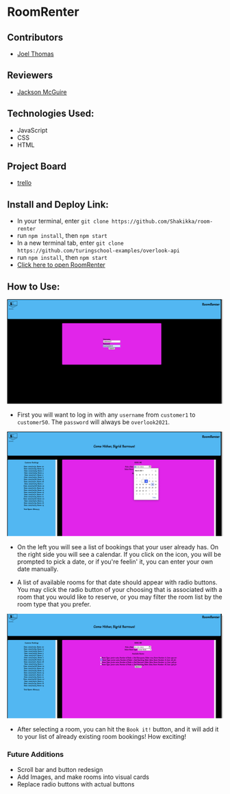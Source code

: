 # RoomRenter

## Contributors

* [Joel Thomas](https://github.com/Shakikka)

## Reviewers

* [Jackson McGuire](https://github.com/Jacksonmcguire)

## Technologies Used:

* JavaScript
* CSS
* HTML

## Project Board

* [trello](https://trello.com/b/TPtC1feD/room-renter)

## Install and Deploy Link:

* In your terminal, enter `git clone https://github.com/Shakikka/room-renter`
* run `npm install`, then `npm start`
* In a new terminal tab, enter `git clone https://github.com/turingschool-examples/overlook-api`
* run `npm install`, then `npm start`
* [Click here to open RoomRenter](http://localhost:8080/?)

## How to Use:

<img src="src/images/1.png">

* First you will want to log in with any `username` from `customer1` to `customer50`.
The `password` will always be `overlook2021`.

<img src="src/images/2.png">

* On the left you will see a list of bookings that your user already has. On the
 right side you will see a calendar. If you click on the icon, you will be prompted
 to pick a date, or if you're feelin' it, you can enter your own date manually.

* A list of available rooms for that date should appear with radio buttons. You
may click the radio button of your choosing that is associated with a room that you
would like to reserve, or you may filter the room list by the room type that you
prefer.

<img src="src/images/3.png">

* After selecting a room, you can hit the `Book it!` button, and it will add it
to your list of already existing room bookings! How exciting!

### Future Additions

* Scroll bar and button redesign
* Add Images, and make rooms into visual cards
* Replace radio buttons with actual buttons
